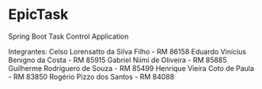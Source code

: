 # EpicTask
Spring Boot Task Control Application

Integrantes:
Celso Lorensatto da Silva Filho     - RM 86158
Eduardo Vinícius Benigno da Costa   - RM 85915
Gabriel Niimi de Oliveira           - RM 85885 
Guilherme Rodriguero de Souza       - RM 85499
Henrique Vieira Coto de Paula       - RM 83850
Rogério Pizzo dos Santos            - RM 84088

